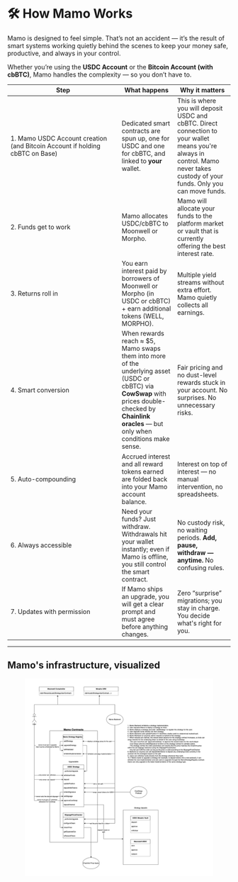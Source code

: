 # 🛠️ How Mamo Works

Mamo is designed to feel simple. That’s not an accident — it’s the result of smart systems working quietly behind the scenes to keep your money safe, productive, and always in your control.

Whether you’re using the **USDC Account** or the **Bitcoin Account (with cbBTC)**, Mamo handles the complexity — so you don’t have to.

<table><thead><tr><th width="237.32421875">Step</th><th>What happens</th><th>Why it matters</th></tr></thead><tbody><tr><td>1. Mamo USDC Account creation (and Bitcoin Account if holding cbBTC on Base)</td><td>Dedicated smart contracts are spun up, one for USDC and one for cbBTC, and linked to <strong>your</strong> wallet. </td><td>This is where you will deposit USDC and cbBTC. Direct connection to your wallet means you're always in control. Mamo never takes custody of your funds. Only you can move funds.</td></tr><tr><td>2. Funds get to work</td><td>Mamo allocates USDC/cbBTC to Moonwell or Morpho.</td><td>Mamo will allocate your funds to the platform market or vault that is currently offering the best interest rate.</td></tr><tr><td>3. Returns roll in</td><td>You earn interest paid by borrowers of Moonwell or Morpho (in USDC or cbBTC) + earn additional tokens (WELL, MORPHO).</td><td>Multiple yield streams without extra effort. Mamo quietly collects all earnings.</td></tr><tr><td>4. Smart conversion</td><td>When rewards reach ≈ $5, Mamo swaps them into more of the underlying asset (USDC or cbBTC) via <strong>CowSwap</strong> with prices double-checked by <strong>Chainlink oracles</strong> — but only when conditions make sense.</td><td>Fair pricing and no dust-level rewards stuck in your account. No surprises. No unnecessary risks.</td></tr><tr><td>5. Auto-compounding</td><td>Accrued interest and all reward tokens earned are folded back into your Mamo account balance.</td><td>Interest on top of interest — no manual intervention, no spreadsheets.</td></tr><tr><td>6. Always accessible</td><td>Need your funds? Just withdraw. Withdrawals hit your wallet instantly; even if Mamo is offline, you still control the smart contract.</td><td>No custody risk, no waiting periods. <strong>Add, pause, withdraw — anytime.</strong> No confusing rules.</td></tr><tr><td>7. Updates with permission</td><td>If Mamo ships an upgrade, you will get a clear prompt and must agree before anything changes.</td><td>Zero “surprise” migrations; you stay in charge. You decide what's right for you.</td></tr></tbody></table>

***

## Mamo's infrastructure, visualized

<figure><img src="../.gitbook/assets/mamo-contracts.drawio (1).png" alt=""><figcaption></figcaption></figure>
